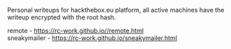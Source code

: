 Personal writeups for hackthebox.eu platform, all active machines have the writeup encrypted with the root hash.

remote -          https://rc-work.github.io//remote.html    
sneakymailer -    https://rc-work.github.io/sneakymailer.html     
